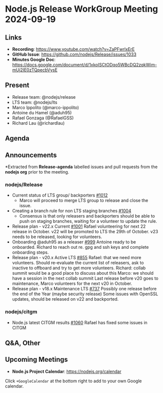 # Node.js  Release WorkGroup Meeting 2024-09-19

## Links

* **Recording**: https://www.youtube.com/watch?v=ZaPFwrlxErE 
* **GitHub Issue**: <https://github.com/nodejs/Release/issues/1033>
* **Minutes Google Doc**: <https://docs.google.com/document/d/1xkoISCtODqo5WBcDQ2zqkWim-mUj2IE0zTQpecbVysE>

## Present

* Release team: @nodejs/release
* LTS team: @nodejs/lts
* Marco Ippolito (@marco-ippolito)
* Antoine du Hamel (@aduh95)
* Rafael Gonzaga (@RafaelGSS)
* Richard Lau (@richardlau)

## Agenda

## Announcements

*Extracted from **Release-agenda** labelled issues and pull requests from the **nodejs org** prior to the meeting.

### nodejs/Release

* Current status of LTS group/ backporters [#1012](https://github.com/nodejs/Release/issues/1012)
  * Marco will proceed to merge LTS group to release and close the issue.
* Creating a branch rule for non LTS staging branches [#1004](https://github.com/nodejs/Release/issues/1004)
  * Consensus is that only releasers and backporters should be able to push on staging branches, waiting for a volunteer to update the rule.
* Release plan - v22.x Current [#1001](https://github.com/nodejs/Release/issues/1001)
Rafael volunteering for next 22 release in October.
v22 will be promoted to LTS the 29th of October.
v23 needs to be released, looking for volunteers.
* Onboarding @aduh95 as a releaser [#999](https://github.com/nodejs/Release/issues/999)
Antoine ready to be onboarded.
Richard to reach out re. gpg and ssh keys and complete onboarding steps.
* Release plan - v20.x Active LTS [#855](https://github.com/nodejs/Release/issues/855)
Rafael: that we need more volunteers. Should re-evaluate the current list of releasers, ask to inactive to offboard and try to get more volunteers.
Richard: collab summit would be a good place to discuss about this
Marco: we should have a session in the next collab summit
Last release before v20 goes to maintenance, Marco volunteers for the next v20 in October.
* Release plan - v18.x Maintenance LTS [#737](https://github.com/nodejs/Release/issues/737)
Possibly one release before the end of the Year (maybe security release)
Some issues with OpenSSL updates, should be released on v22 and backported.

### nodejs/citgm

* Node.js latest CITGM results [#1060](https://github.com/nodejs/citgm/issues/1060)
 Rafael has fixed some issues in CITGM

## Q&A, Other

## Upcoming Meetings

* **Node.js Project Calendar**: <https://nodejs.org/calendar>

Click `+GoogleCalendar` at the bottom right to add to your own Google calendar.
